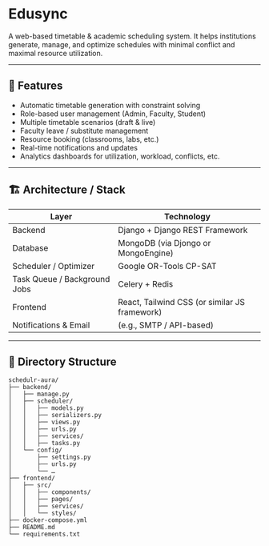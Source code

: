 # Edusync

A web-based timetable & academic scheduling system. It helps institutions generate, manage, and optimize schedules with minimal conflict and maximal resource utilization.

---

## 🚀 Features

- Automatic timetable generation with constraint solving  
- Role-based user management (Admin, Faculty, Student)  
- Multiple timetable scenarios (draft & live)  
- Faculty leave / substitute management  
- Resource booking (classrooms, labs, etc.)  
- Real-time notifications and updates  
- Analytics dashboards for utilization, workload, conflicts, etc.

---

## 🏗️ Architecture / Stack

| Layer | Technology |
|-------|------------|
| Backend | Django + Django REST Framework |
| Database | MongoDB (via Djongo or MongoEngine) |
| Scheduler / Optimizer | Google OR-Tools CP-SAT |
| Task Queue / Background Jobs | Celery + Redis |
| Frontend | React, Tailwind CSS (or similar JS framework) |
| Notifications & Email | (e.g., SMTP / API-based) |

---

## 📂 Directory Structure

```text
schedulr-aura/
├── backend/
│   ├── manage.py
│   ├── scheduler/
│   │   ├── models.py
│   │   ├── serializers.py
│   │   ├── views.py
│   │   ├── urls.py
│   │   ├── services/
│   │   ├── tasks.py
│   └── config/
│       ├── settings.py
│       ├── urls.py
│       └── …
├── frontend/
│   ├── src/
│   │   ├── components/
│   │   ├── pages/
│   │   ├── services/
│   │   └── styles/
├── docker-compose.yml
├── README.md
└── requirements.txt
